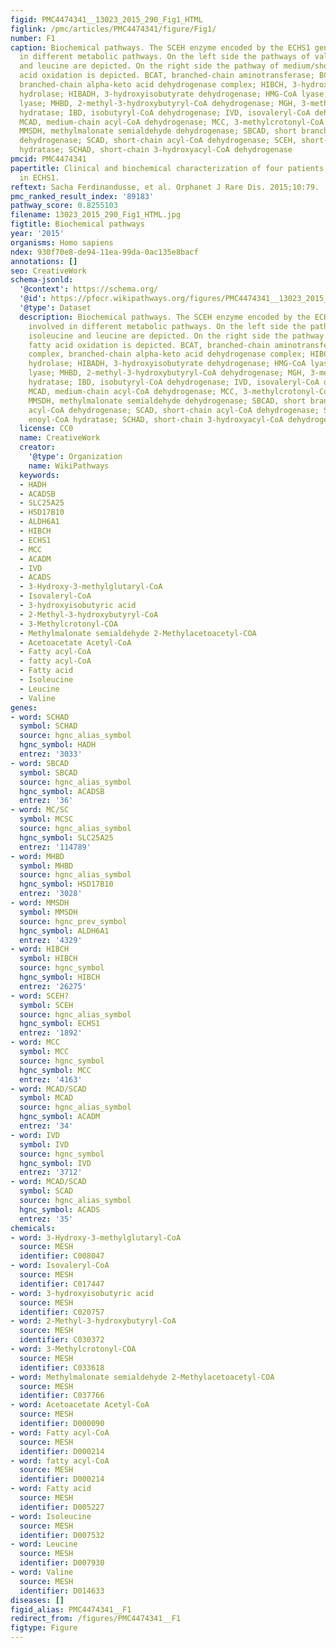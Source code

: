 ```yaml
---
figid: PMC4474341__13023_2015_290_Fig1_HTML
figlink: /pmc/articles/PMC4474341/figure/Fig1/
number: F1
caption: Biochemical pathways. The SCEH enzyme encoded by the ECHS1 gene is involved
  in different metabolic pathways. On the left side the pathways of valine, isoleucine
  and leucine are depicted. On the right side the pathway of medium/short-chain fatty
  acid oxidation is depicted. BCAT, branched-chain aminotransferase; BCKD complex,
  branched-chain alpha-keto acid dehydrogenase complex; HIBCH, 3-hydroxyisobutyryl-CoA
  hydrolase; HIBADH, 3-hydroxyisobutyrate dehydrogenase; HMG-CoA lyase, 3-hydroxy-3-methylglutaryl-CoA
  lyase; MHBD, 2-methyl-3-hydroxybutyryl-CoA dehydrogenase; MGH, 3-methylglutaconyl-CoA
  hydratase; IBD, isobutyryl-CoA dehydrogenase; IVD, isovaleryl-CoA dehydrogenase;
  MCAD, medium-chain acyl-CoA dehydrogenase; MCC, 3-methylcrotonyl-CoA carboxylase;
  MMSDH, methylmalonate semialdehyde dehydrogenase; SBCAD, short branched-chain acyl-CoA
  dehydrogenase; SCAD, short-chain acyl-CoA dehydrogenase; SCEH, short-chain enoyl-CoA
  hydratase; SCHAD, short-chain 3-hydroxyacyl-CoA dehydrogenase
pmcid: PMC4474341
papertitle: Clinical and biochemical characterization of four patients with mutations
  in ECHS1.
reftext: Sacha Ferdinandusse, et al. Orphanet J Rare Dis. 2015;10:79.
pmc_ranked_result_index: '89183'
pathway_score: 0.8255103
filename: 13023_2015_290_Fig1_HTML.jpg
figtitle: Biochemical pathways
year: '2015'
organisms: Homo sapiens
ndex: 930f70e8-de94-11ea-99da-0ac135e8bacf
annotations: []
seo: CreativeWork
schema-jsonld:
  '@context': https://schema.org/
  '@id': https://pfocr.wikipathways.org/figures/PMC4474341__13023_2015_290_Fig1_HTML.html
  '@type': Dataset
  description: Biochemical pathways. The SCEH enzyme encoded by the ECHS1 gene is
    involved in different metabolic pathways. On the left side the pathways of valine,
    isoleucine and leucine are depicted. On the right side the pathway of medium/short-chain
    fatty acid oxidation is depicted. BCAT, branched-chain aminotransferase; BCKD
    complex, branched-chain alpha-keto acid dehydrogenase complex; HIBCH, 3-hydroxyisobutyryl-CoA
    hydrolase; HIBADH, 3-hydroxyisobutyrate dehydrogenase; HMG-CoA lyase, 3-hydroxy-3-methylglutaryl-CoA
    lyase; MHBD, 2-methyl-3-hydroxybutyryl-CoA dehydrogenase; MGH, 3-methylglutaconyl-CoA
    hydratase; IBD, isobutyryl-CoA dehydrogenase; IVD, isovaleryl-CoA dehydrogenase;
    MCAD, medium-chain acyl-CoA dehydrogenase; MCC, 3-methylcrotonyl-CoA carboxylase;
    MMSDH, methylmalonate semialdehyde dehydrogenase; SBCAD, short branched-chain
    acyl-CoA dehydrogenase; SCAD, short-chain acyl-CoA dehydrogenase; SCEH, short-chain
    enoyl-CoA hydratase; SCHAD, short-chain 3-hydroxyacyl-CoA dehydrogenase
  license: CC0
  name: CreativeWork
  creator:
    '@type': Organization
    name: WikiPathways
  keywords:
  - HADH
  - ACADSB
  - SLC25A25
  - HSD17B10
  - ALDH6A1
  - HIBCH
  - ECHS1
  - MCC
  - ACADM
  - IVD
  - ACADS
  - 3-Hydroxy-3-methylglutaryl-CoA
  - Isovaleryl-CoA
  - 3-hydroxyisobutyric acid
  - 2-Methyl-3-hydroxybutyryl-CoA
  - 3-Methylcrotonyl-COA
  - Methylmalonate semialdehyde 2-Methylacetoacetyl-COA
  - Acetoacetate Acetyl-CoA
  - Fatty acyl-CoA
  - fatty acyl-CoA
  - Fatty acid
  - Isoleucine
  - Leucine
  - Valine
genes:
- word: SCHAD
  symbol: SCHAD
  source: hgnc_alias_symbol
  hgnc_symbol: HADH
  entrez: '3033'
- word: SBCAD
  symbol: SBCAD
  source: hgnc_alias_symbol
  hgnc_symbol: ACADSB
  entrez: '36'
- word: MC/SC
  symbol: MCSC
  source: hgnc_alias_symbol
  hgnc_symbol: SLC25A25
  entrez: '114789'
- word: MHBD
  symbol: MHBD
  source: hgnc_alias_symbol
  hgnc_symbol: HSD17B10
  entrez: '3028'
- word: MMSDH
  symbol: MMSDH
  source: hgnc_prev_symbol
  hgnc_symbol: ALDH6A1
  entrez: '4329'
- word: HIBCH
  symbol: HIBCH
  source: hgnc_symbol
  hgnc_symbol: HIBCH
  entrez: '26275'
- word: SCEH?
  symbol: SCEH
  source: hgnc_alias_symbol
  hgnc_symbol: ECHS1
  entrez: '1892'
- word: MCC
  symbol: MCC
  source: hgnc_symbol
  hgnc_symbol: MCC
  entrez: '4163'
- word: MCAD/SCAD
  symbol: MCAD
  source: hgnc_alias_symbol
  hgnc_symbol: ACADM
  entrez: '34'
- word: IVD
  symbol: IVD
  source: hgnc_symbol
  hgnc_symbol: IVD
  entrez: '3712'
- word: MCAD/SCAD
  symbol: SCAD
  source: hgnc_alias_symbol
  hgnc_symbol: ACADS
  entrez: '35'
chemicals:
- word: 3-Hydroxy-3-methylglutaryl-CoA
  source: MESH
  identifier: C008047
- word: Isovaleryl-CoA
  source: MESH
  identifier: C017447
- word: 3-hydroxyisobutyric acid
  source: MESH
  identifier: C020757
- word: 2-Methyl-3-hydroxybutyryl-CoA
  source: MESH
  identifier: C030372
- word: 3-Methylcrotonyl-COA
  source: MESH
  identifier: C033618
- word: Methylmalonate semialdehyde 2-Methylacetoacetyl-COA
  source: MESH
  identifier: C037766
- word: Acetoacetate Acetyl-CoA
  source: MESH
  identifier: D000090
- word: Fatty acyl-CoA
  source: MESH
  identifier: D000214
- word: fatty acyl-CoA
  source: MESH
  identifier: D000214
- word: Fatty acid
  source: MESH
  identifier: D005227
- word: Isoleucine
  source: MESH
  identifier: D007532
- word: Leucine
  source: MESH
  identifier: D007930
- word: Valine
  source: MESH
  identifier: D014633
diseases: []
figid_alias: PMC4474341__F1
redirect_from: /figures/PMC4474341__F1
figtype: Figure
---
```

